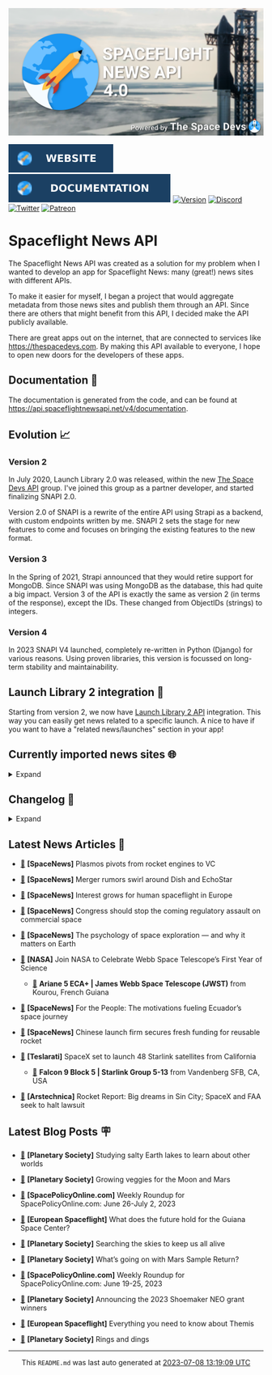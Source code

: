 ![Cover](https://raw.githubusercontent.com/TheSpaceDevs/spaceflightnewsapi/main/.github/profile/assets/snapi_poster.png)

[![Website](https://raw.githubusercontent.com/TheSpaceDevs/spaceflightnewsapi/main/.github/profile/assets/badge_snapi_website.svg)](https://spaceflightnewsapi.net/)
[![Documentation](https://raw.githubusercontent.com/TheSpaceDevs/spaceflightnewsapi/main/.github/profile/assets/badge_snapi_doc.svg)](https://api.spaceflightnewsapi.net/v4/docs)
[![Version](https://img.shields.io/github/v/release/TheSpaceDevs/spaceflightnewsapi?style=for-the-badge)](https://github.com/TheSpaceDevs/spaceflightnewsapi/releases/tag/v4.0.3)
[![Discord](https://img.shields.io/badge/Discord-%237289DA.svg?style=for-the-badge&logo=discord&logoColor=white)](https://discord.gg/p7ntkNA)
[![Twitter](https://img.shields.io/badge/Twitter-%231DA1F2.svg?style=for-the-badge&logo=Twitter&logoColor=white)](https://twitter.com/the_snapi)
[![Patreon](https://img.shields.io/badge/Patreon-F96854?style=for-the-badge&logo=patreon&logoColor=white)](https://www.patreon.com/TheSpaceDevs)

# Spaceflight News API

The Spaceflight News API was created as a solution for my problem when I wanted to develop an app for Spaceflight News: many (great!) news sites with different APIs.

To make it easier for myself, I began a project that would aggregate metadata from those news sites and publish them through an API. Since there are others that might benefit from this API, I decided make the API publicly available.

There are great apps out on the internet, that are connected to services like <https://thespacedevs.com>. By making this API available to everyone, I hope to open new doors for the developers of these apps.

## Documentation 📖

The documentation is generated from the code, and can be found at <https://api.spaceflightnewsapi.net/v4/documentation>.

## Evolution 📈

### Version 2

In July 2020, Launch Library 2.0 was released, within the new <a href="https://thespacedevs.com">The Space Devs API</a> group. I've joined this group as a partner developer, and started finalizing SNAPI 2.0.

Version 2.0 of SNAPI is a rewrite of the entire API using Strapi as a backend, with custom endpoints written by me.
SNAPI 2 sets the stage for new features to come and focuses on bringing the existing features to the new format.

### Version 3

In the Spring of 2021, Strapi announced that they would retire support for MongoDB. Since SNAPI was using MongoDB as the database, this had quite a big impact.
Version 3 of the API is exactly the same as version 2 (in terms of the response), except the IDs. These changed from ObjectIDs (strings) to integers.

### Version 4
In 2023 SNAPI V4 launched, completely re-written in Python (Django) for various reasons.
Using proven libraries, this version is focussed on long-term stability and maintainability.

## Launch Library 2 integration 🚀

Starting from version 2, we now have <a href="https://thespacedevs.com/llapi">Launch Library 2 API</a> integration. This way you can easily get news related to a specific launch.
A nice to have if you want to have a "related news/launches" section in your app!

## Currently imported news sites 🌐

<details>
<summary>Expand</summary>

- AmericaSpace
- Arstechnica
- Blue Origin
- CNBC
- ESA
- ElonX
- Euronews
- European Spaceflight
- Jet Propulsion Laboratory
- NASA
- NASASpaceflight
- National Geographic
- National Space Society
- Phys
- Planetary Society
- Reuters
- Space.com
- SpaceFlight Insider
- SpaceNews
- SpacePolicyOnline.com
- SpaceX
- Spaceflight Now
- SyFy
- TechCrunch
- Teslarati
- The Drive
- The Japan Times
- The Launch Pad
- The National
- The New York Times
- The Space Devs
- The Space Review
- The Verge
- The Wall Street Journal
- United Launch Alliance
- Virgin Galactic


</details>

## Changelog 📝
<details>
<summary>Expand</summary>

# V4.0.0

- Rewritten in Python and Django.

# V3.4.0

- Package updates
- Sentry fixes

# V3.0.0

- Package updates

### V3.2.0

- Various Sentry issues fixed

### V3.1.0

- Strapi updates
- Sentry updates
- Admin interface updates

### V3.0.0

- Switch to use Postgres as database

### V2.3.0

- The lost "article per (LL2) event" endpoint is back
- Changed the G4L logo on the site
- Added Sentry again, via the new Strapi plugin
- Changed from amqplib to amqp-connection-manager
- Updated to Strapi 3.5.3

### v2.2.0

- Dependency updates
- Code cleanup
- Admin side of things

### v2.1.0

- Backend changes on how new content is processed
- Package updates

### v2.0.0

- Complete rewrite of the app, focusing on existing features

</details>



## Latest News Articles 📰
- <a href="https://spacenews.com/plasmos-pivots-from-rocket-engines-to-vc/" >🔗</a> **[SpaceNews]** Plasmos pivots from rocket engines to VC


- <a href="https://spacenews.com/merger-rumors-swirl-around-dish-and-echostar/" >🔗</a> **[SpaceNews]** Merger rumors swirl around Dish and EchoStar


- <a href="https://spacenews.com/interest-grows-for-human-spaceflight-in-europe/" >🔗</a> **[SpaceNews]** Interest grows for human spaceflight in Europe


- <a href="https://spacenews.com/congress-should-stop-the-coming-regulatory-assault-on-commercial-space/" >🔗</a> **[SpaceNews]** Congress should stop the coming regulatory assault on commercial space


- <a href="https://spacenews.com/the-psychology-of-space-exploration-and-why-it-matters-on-earth/" >🔗</a> **[SpaceNews]** The psychology of space exploration — and why it matters on Earth


- <a href="http://www.nasa.gov/press-release/join-nasa-to-celebrate-webb-space-telescope-s-first-year-of-science" >🔗</a> **[NASA]** Join NASA to Celebrate Webb Space Telescope’s First Year of Science


  - <a href="https://go4liftoff.com/launch/id/d0fa4bb2-80ea-4808-af08-7785dde53bf6" >🚀</a> **Ariane 5 ECA+ | James Webb Space Telescope (JWST)** from Kourou, French Guiana



- <a href="https://spacenews.com/for-the-people-the-motivations-fueling-ecuadors-space-journey/" >🔗</a> **[SpaceNews]** For the People: The motivations fueling Ecuador’s space journey


- <a href="https://spacenews.com/chinese-launch-firm-secures-fresh-funding-for-reusable-rocket/" >🔗</a> **[SpaceNews]** Chinese launch firm secures fresh funding for reusable rocket


- <a href="https://www.teslarati.com/spacex-set-to-launch-48-starlink-satellites-from-california/" >🔗</a> **[Teslarati]** SpaceX set to launch 48 Starlink satellites from California


  - <a href="https://go4liftoff.com/launch/id/5d3e11d7-5d13-4c8c-b94a-c73da97c39a5" >🚀</a> **Falcon 9 Block 5 | Starlink Group 5-13** from Vandenberg SFB, CA, USA



- <a href="https://arstechnica.com/space/2023/07/rocket-report-blue-origin-seeks-to-go-international-au-revoir-ariane-5/" >🔗</a> **[Arstechnica]** Rocket Report: Big dreams in Sin City; SpaceX and FAA seek to halt lawsuit




## Latest Blog Posts 🪧

- <a href="https://www.planetary.org/sci-tech/studying-salty-earth-lakes" >🔗</a> **[Planetary Society]** Studying salty Earth lakes to learn about other worlds


- <a href="https://www.planetary.org/sci-tech/growing-veggies-moon-mars" >🔗</a> **[Planetary Society]** Growing veggies for the Moon and Mars


- <a href="https://spacepolicyonline.com/news/weekly-roundup-for-spacepolicyonline-com-june-26-july-2-2023/" >🔗</a> **[SpacePolicyOnline.com]** Weekly Roundup for SpacePolicyOnline.com: June 26-July 2, 2023


- <a href="https://europeanspaceflight.substack.com/p/what-does-the-future-hold-for-the" >🔗</a> **[European Spaceflight]** What does the future hold for the Guiana Space Center?


- <a href="https://www.planetary.org/the-downlink/searching-the-skies-to-keep-us-all-alive" >🔗</a> **[Planetary Society]** Searching the skies to keep us all alive


- <a href="https://www.planetary.org/articles/whats-going-on-with-mars-sample-return" >🔗</a> **[Planetary Society]** What’s going on with Mars Sample Return?


- <a href="https://spacepolicyonline.com/news/weekly-roundup-for-spacepolicyonline-com-june-19-25-2023/" >🔗</a> **[SpacePolicyOnline.com]** Weekly Roundup for SpacePolicyOnline.com: June 19-25, 2023


- <a href="https://www.planetary.org/articles/announcing-the-2023-shoemaker-neo-grant-winners" >🔗</a> **[Planetary Society]** Announcing the 2023 Shoemaker NEO grant winners


- <a href="https://europeanspaceflight.substack.com/p/everything-you-need-to-know-about-ddb" >🔗</a> **[European Spaceflight]** Everything you need to know about Themis


- <a href="https://www.planetary.org/the-downlink/rings-and-dings" >🔗</a> **[Planetary Society]** Rings and dings




<hr>
  <div align="center">
  This <code>README.md</code> was last auto generated at <a href="https://www.timeanddate.com/worldclock/fixedtime.html?iso=20230708T131909">2023-07-08 13:19:09 UTC</a>
  <br>
</div>